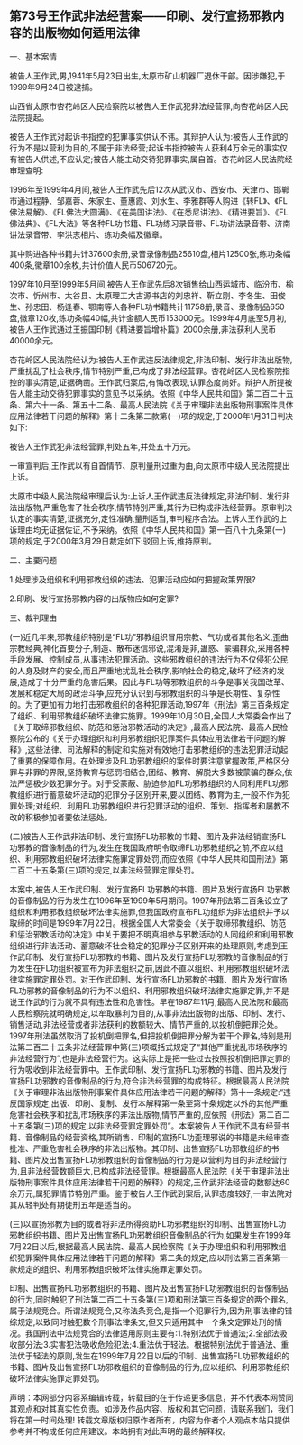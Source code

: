## 第73号王作武非法经营案——印刷、发行宣扬邪教内容的出版物如何适用法律



一、基本案情

被告人王作武,男,1941年5月23日出生,太原市矿山机器厂退休干部。因涉嫌犯,于1999年9月24日被逮捕。

山西省太原市杏花岭区人民检察院以被告人王作武犯非法经营罪,向杏花岭区人民法院提起。

被告人王作武对起诉书指控的犯罪事实供认不讳。其辩护人认为:被告人王作武的行为不是以营利为目的,不属于非法经营;起诉书指控被告人获利4万余元的事实仅有被告人供述,不应认定;被告人能主动交待犯罪事实,属自首。杏花岭区人民法院经审理查明:

1996年至1999年4月间,被告人王作武先后12次从武汉市、西安市、天津市、邯郸市通过程静、邹嘉蓉、朱家生、董惠霞、刘水生、李雅群等人购进《转FL》、《FL佛法易解》、《FL佛法大圆满》、《在美国讲法》、《在悉尼讲法》、《精进要旨》、《FL佛法典》、《FL大法》等各种FL功书籍、FL功练习录音带、FL功讲法录音带、济南讲法录音带、李洪志相片、练功条幅及徽章。

其中购进各种书籍共计37600余册,录音录像制品25610盘,相片12500张,练功条幅400条,徽章100余枚,共计价值人民币506720元。

1997年10月至1999年5月间,被告人王作武先后8次销售给山西运城市、临汾市、榆次市、忻州市、太谷县、太原理工大古源书店的刘忠祥、靳立刚、李冬生、田俊生、孙忠田、杨逢春、鄂南等人各种FL功书籍共计11758册,录音、录像制品650盘,徽章120枚,练功条幅40幅,共计金额人民币153000元。1999年4月底至5月初,被告人王作武通过王振国印制《精进要旨增补篇》2000余册,非法获利人民币40000余元。

杏花岭区人民法院经认为:被告人王作武违反法律规定,非法印制、发行非法出版物,严重扰乱了社会秩序,情节特别严重,已构成了非法经营罪。杏花岭区人民检察院指控的事实清楚,证据确凿。王作武归案后,有悔改表现,认罪态度尚好。辩护人所提被告人能主动交待犯罪事实的意见予以采纳。依照《中华人民共和国》第二百二十五条、第六十一条、第五十二条、最高人民法院《关于审理非法出版物刑事案件具体应用法律若干问题的解释》第十二条第二款第(一)项的规定,于2000年1月31日判决如下:

被告人王作武犯非法经营罪,判处五年,并处五十万元。

一审宣判后,王作武以有自首情节、原判量刑过重为由,向太原市中级人民法院提出上诉。

太原市中级人民法院经审理后认为:上诉人王作武违反法律规定,非法印制、发行非法出版物,严重危害了社会秩序,情节特别严重,其行为已构成非法经营罪。原审判决认定的事实清楚,证据充分,定性准确,量刑适当,审判程序合法。上诉人王作武的上诉理由均无证据佐证,不予采纳。依照《中华人民共和国》第一百八十九条第(一)项的规定,于2000年3月29日裁定如下:驳回上诉,维持原判。

二、主要问题

1.处理涉及组织和利用邪教组织的违法、犯罪活动应如何把握政策界限?

2.印刷、发行宣扬邪教内容的出版物应如何定罪?

三、裁判理由

(一)近几年来,邪教组织特别是“FL功”邪教组织冒用宗教、气功或者其他名义,歪曲宗教经典,神化首要分子,制造、散布迷信邪说,混淆是非,蛊惑、蒙骗群众,采用各种手段发展、控制成员,从事违法犯罪活动。这些邪教组织的违法行为不仅侵犯公民的人身及财产的安全,而且严重地扰乱社会秩序,影响社会的稳定,破坏了经济的发展,造成了十分严重的危害后果。因此与FL功等邪教组织的斗争是事关我国改革、发展和稳定大局的政治斗争,应充分认识到与邪教组织的斗争是长期性、复杂性的。为了更加有力地打击邪教组织的各种犯罪活动,1997年《刑法》第三百条规定了组织、利用邪教组织破坏法律实施罪。1999年10月30日,全国人大常委会作出了《关于取缔邪教组织、防范和惩治邪教活动的决定》,最高人民法院、最高人民检察院公布的《关于办理组织和利用邪教组织犯罪案件具体应用法律若干问题的解释》,这些法律、司法解释的制定和实施对有效地打击邪教组织的违法犯罪活动起了重要的保障作用。在处理涉及FL功邪教组织的案件时要注意掌握政策,严格区分罪与非罪的界限,坚持教育与惩罚相结合,团结、教育、解脱大多数被蒙骗的群众,依法严惩极少数犯罪分子。对于受蒙蔽、胁迫参加FL功邪教组织的人同利用FL功邪教组织进行蓄意破坏活动的犯罪分子区别开来,要以团结、教育为主,一般不作为犯罪处理;对组织、利用FL功邪教组织进行犯罪活动的组织、策划、指挥者和屡教不改的积极参加者要依法惩处。

(二)被告人王作武非法印制、发行宣扬FL功邪教的书籍、图片及非法经销宣扬FL功邪教的音像制品的行为,发生在我国政府明令取缔FL功邪教组织之前,不应以组织、利用邪教组织破坏法律实施罪定罪处罚,而应依照《中华人民共和国刑法》第二百二十五条第(三)项的规定,以非法经营罪定罪处罚。

本案中,被告人王作武印制、发行宣扬FL功邪教的书籍、图片及发行宣扬FL功邪教的音像制品的行为发生在1996年至1999年5月期间。1997年刑法第三百条设立了组织和利用邪教组织破坏法律实施罪,但我国政府宣布FL功组织为非法组织并予以取缔的时间是1999年7月22日。根据全国人大常委会《关于取缔邪教组织、防范和惩治邪教活动的决定》中关于要把不明真相参与邪教活动的人同组织和利用邪教组织进行非法活动、蓄意破坏社会稳定的犯罪分子区别开来的处理原则,考虑到王作武印制、发行宣扬FL功邪教的书籍、图片及发行宣扬FL功邪教的音像制品的行为发生在FL功组织被宣布为非法组织之前,因此不直以组织、利用邪教组织破坏法律实施罪定罪处罚。对王作武印制、发行宣扬FL功邪教的书籍、图片及发行宣扬FL功邪教的音像制品的行为不以组织、利用邪教组织破坏法律实施罪定罪,并不是说王作武的行为就不具有违法性和危害性。早在1987年11月,最高人民法院和最高人民检察院就明确规定,以牟取暴利为目的,从事非法出版物的出版、印制、发行、销售活动,非法经营或者非法获利的数额较大、情节严重的,以投机倒把罪沦处。1997年刑法虽然取消了投机倒把罪名,但把投机倒把罪分解为若干个罪名,特别是刑法第二百二十五条非法经营罪中第(三)项概括式规定了“其他严重扰乱市场秩序的非法经营行为”,也是非法经营行为。这实际上是把一些过去按照投机倒把罪定罪的行为吸收到非法经营罪中。王作武印制、发行宣扬FL功邪教的书籍、图片及发行宣扬FL功邪教的音像制品的行为,符合非法经营罪的构成特征。根据最高人民法院《关于审理非法出版物刑事案件具体应用法律若干问题的解释》第十一条规定:“违反国家规定,出版、印刷、复制、发行本解释第一条至第十条规定以外的其他严重危害社会秩序和扰乱市场秩序的非法出版物,情节严重的,应依照《刑法》第二百二十五条第(三)项的规定,以非法经营罪定罪处罚”。本案被告人王作武不具有经营书籍、音像制品的经营资格,其所销售、印制的宣扬FL功歪理邪说的书籍是未经审查批准、严重危害社会秩序的非法出版物。其印制、出售宣扬FL功邪教组织的书籍、图片及出售宣扬FL功邪教组织的音像制品的行为是以营利为目的非法经营行为,且非法经营数额巨大,已构成非法经营罪。根据最高人民法院《关于审理非法出版物刑事案件具体应用法律若干问题的解释》的规定,王作武非法经营的数额达60余万元,属犯罪情节特别严重。鉴于被告人王作武到案后,认罪态度较好,一审法院对其从轻判处有期徒刑五年是适当的。

(三)以宣扬邪教为目的或者将非法所得资助FL功邪教组织的印制、出售宣扬FL功邪教组织书籍、图片及出售宣扬FL功邪教组织音像制品的行为,如果发生在1999年7月22日以后,根据最高人民法院、最高人民检察院《关于办理组织和利用邪教组织犯罪案件具体应用法律若干问题的解释》第二条的规定,应以刑法第三百条第一款规定的组织、利用邪教组织破坏法律实施罪定罪处罚。

印制、出售宣扬FL功邪教组织的书籍、图片及出售宣扬FL功邪教组织的音像制品的行为,同时触犯了刑法第二百二十五条第(三)项和刑法第三百条规定的两个罪名,属于法规竞合。所谓法规竞合,又称法条竞合,是指一个犯罪行为,因为刑事法律的错综规定,以致同时触犯数个刑事法律条文,但又只适用其中一个条文定罪处刑的情况。我国刑法中法规竞合的法律适用原则主要有:1.特别法优于普通法;2.全部法吸收部分法;3.实害犯法吸收危险犯法;4.重法优于轻法。根据特别法优于普通法、重法优于轻法的原则,发生在1999年7月22日以后的印制、出售宣扬FL功邪教组织的书籍、图片及出售宣扬FL功邪教组织的音像制品的行为,应以组织、利用邪教组织破坏法律实施罪定罪处罚。

声明：本网部分内容系编辑转载，转载目的在于传递更多信息，并不代表本网赞同其观点和对其真实性负责。如涉及作品内容、版权和其它问题，请联系我们，我们将在第一时间处理! 转载文章版权归原作者所有，内容为作者个人观点本站只提供参考并不构成任何应用建议。本站拥有对此声明的最终解释权。